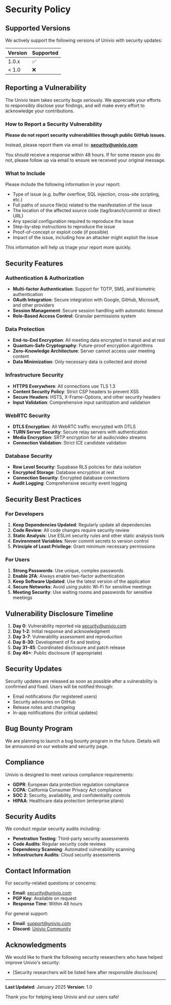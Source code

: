 # Security Policy

## Supported Versions

We actively support the following versions of Univio with security updates:

| Version | Supported          |
| ------- | ------------------ |
| 1.0.x   | :white_check_mark: |
| < 1.0   | :x:                |

## Reporting a Vulnerability

The Univio team takes security bugs seriously. We appreciate your efforts to responsibly disclose your findings, and will make every effort to acknowledge your contributions.

### How to Report a Security Vulnerability

**Please do not report security vulnerabilities through public GitHub issues.**

Instead, please report them via email to: **security@univio.com**

You should receive a response within 48 hours. If for some reason you do not, please follow up via email to ensure we received your original message.

### What to Include

Please include the following information in your report:

- Type of issue (e.g. buffer overflow, SQL injection, cross-site scripting, etc.)
- Full paths of source file(s) related to the manifestation of the issue
- The location of the affected source code (tag/branch/commit or direct URL)
- Any special configuration required to reproduce the issue
- Step-by-step instructions to reproduce the issue
- Proof-of-concept or exploit code (if possible)
- Impact of the issue, including how an attacker might exploit the issue

This information will help us triage your report more quickly.

## Security Features

### Authentication & Authorization

- **Multi-factor Authentication**: Support for TOTP, SMS, and biometric authentication
- **OAuth Integration**: Secure integration with Google, GitHub, Microsoft, and other providers
- **Session Management**: Secure session handling with automatic timeout
- **Role-Based Access Control**: Granular permissions system

### Data Protection

- **End-to-End Encryption**: All meeting data encrypted in transit and at rest
- **Quantum-Safe Cryptography**: Future-proof encryption algorithms
- **Zero-Knowledge Architecture**: Server cannot access user meeting content
- **Data Minimization**: Only necessary data is collected and stored

### Infrastructure Security

- **HTTPS Everywhere**: All connections use TLS 1.3
- **Content Security Policy**: Strict CSP headers to prevent XSS
- **Secure Headers**: HSTS, X-Frame-Options, and other security headers
- **Input Validation**: Comprehensive input sanitization and validation

### WebRTC Security

- **DTLS Encryption**: All WebRTC traffic encrypted with DTLS
- **TURN Server Security**: Secure relay servers with authentication
- **Media Encryption**: SRTP encryption for all audio/video streams
- **Connection Validation**: Strict ICE candidate validation

### Database Security

- **Row Level Security**: Supabase RLS policies for data isolation
- **Encrypted Storage**: Database encryption at rest
- **Connection Security**: Encrypted database connections
- **Audit Logging**: Comprehensive security event logging

## Security Best Practices

### For Developers

1. **Keep Dependencies Updated**: Regularly update all dependencies
2. **Code Review**: All code changes require security review
3. **Static Analysis**: Use ESLint security rules and other static analysis tools
4. **Environment Variables**: Never commit secrets to version control
5. **Principle of Least Privilege**: Grant minimum necessary permissions

### For Users

1. **Strong Passwords**: Use unique, complex passwords
2. **Enable 2FA**: Always enable two-factor authentication
3. **Keep Software Updated**: Use the latest version of the application
4. **Secure Networks**: Avoid using public Wi-Fi for sensitive meetings
5. **Meeting Security**: Use waiting rooms and passwords for sensitive meetings

## Vulnerability Disclosure Timeline

1. **Day 0**: Vulnerability reported via security@univio.com
2. **Day 1-2**: Initial response and acknowledgment
3. **Day 3-7**: Vulnerability assessment and reproduction
4. **Day 8-30**: Development of fix and testing
5. **Day 31-45**: Coordinated disclosure and patch release
6. **Day 46+**: Public disclosure (if appropriate)

## Security Updates

Security updates are released as soon as possible after a vulnerability is confirmed and fixed. Users will be notified through:

- Email notifications (for registered users)
- Security advisories on GitHub
- Release notes and changelog
- In-app notifications (for critical updates)

## Bug Bounty Program

We are planning to launch a bug bounty program in the future. Details will be announced on our website and security page.

## Compliance

Univio is designed to meet various compliance requirements:

- **GDPR**: European data protection regulation compliance
- **CCPA**: California Consumer Privacy Act compliance
- **SOC 2**: Security, availability, and confidentiality controls
- **HIPAA**: Healthcare data protection (enterprise plans)

## Security Audits

We conduct regular security audits including:

- **Penetration Testing**: Third-party security assessments
- **Code Audits**: Regular security code reviews
- **Dependency Scanning**: Automated vulnerability scanning
- **Infrastructure Audits**: Cloud security assessments

## Contact Information

For security-related questions or concerns:

- **Email**: security@univio.com
- **PGP Key**: Available on request
- **Response Time**: Within 48 hours

For general support:
- **Email**: support@univio.com
- **Discord**: [Univio Community](https://discord.gg/univio)

## Acknowledgments

We would like to thank the following security researchers who have helped improve Univio's security:

- [Security researchers will be listed here after responsible disclosure]

---

**Last Updated**: January 2025
**Version**: 1.0

Thank you for helping keep Univio and our users safe!